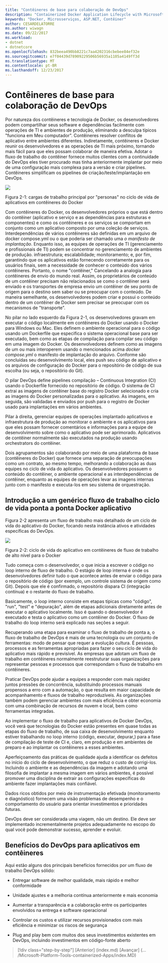```yaml
---
title: "Contêineres de base para colaboração de DevOps"
description: "Containerized Docker Application Lifecycle with Microsoft Platform and Tools (Ciclo de vida de aplicativo do Docker em contêineres com a plataforma e as ferramentas da Microsoft)"
keywords: "Docker, Microsserviços, ASP.NET, Contêiner"
author: CESARDELATORRE
ms.author: wiwagn
ms.date: 09/22/2017
ms.workload:
- dotnet
- dotnetcore
ms.openlocfilehash: 832beea490bb8221c7aa4202316cbebee84ef32e
ms.sourcegitcommit: e7f04439d78909229506b56935a1105a4149ff3d
ms.translationtype: MT
ms.contentlocale: pt-BR
ms.lasthandoff: 12/23/2017
---
```

# <a name="containers-as-the-foundation-for-devops-collaboration"></a>Contêineres de base para colaboração de DevOps

Por natureza dos contêineres e tecnologia de Docker, os desenvolvedores podem compartilhar seus software e dependências facilmente com operações de TI e ambientes de produção, eliminando a desculpa típicos "funciona em Meu computador". Contêineres resolver conflitos de aplicativo entre ambientes diferentes. Indiretamente, contêineres e Docker reunir os desenvolvedores e as operações de TI mais próximo, tornando mais fácil para que eles possam colaborar de maneira efetiva. Adotar o fluxo de trabalho do contêiner fornece muitos clientes com a continuidade do DevOps eles tiver procurado mas tinha anteriormente implantar por meio de uma configuração mais complexa para a versão e criar pipelines. Contêineres simplificam os pipelines de criação/teste/implantação em DevOps.

![](./media/image1.png)

Figura 2-1: cargas de trabalho principal por "personas" no ciclo de vida de aplicativos em contêineres do Docker

Com contêineres do Docker, os desenvolvedores próprios o que está dentro do contêiner (aplicativo e serviço e as dependências para estruturas e componentes) e como os contêineres e os serviços se comportam em conjunto como um aplicativo composto por uma coleção de serviços. Interdependências de vários contêineres são definidas em um arquivo de docker compose.yml ou o que poderia ser chamado uma *o manifesto de implantação*. Enquanto isso, as equipes de operações de TI (gerenciamento e profissionais de TI) podem se concentrar no gerenciamento de ambientes de produção. infraestrutura; escalabilidade; monitoramento; e, por fim, garantindo que os aplicativos estão fornecendo corretamente para os usuários finais, sem a necessidade de conhecer o conteúdo dos vários contêineres. Portanto, o nome "contêiner," Cancelando a analogia para contêineres de envio do mundo real. Assim, os proprietários de conteúdo de um contêiner precisam não relacionados se como o contêiner será enviado e os transportes de empresa envio um contêiner de seu ponto de origem para o destino sem saber ou se preocupar com o conteúdo. De maneira semelhante, os desenvolvedores podem criar e possui o conteúdo dentro de um contêiner de Docker sem precisar se preocupar com os mecanismos de "transporte".

No pilar no lado esquerdo da Figura 2-1, os desenvolvedores gravam em executar o código localmente em contêineres do Docker usando o Docker para Windows ou Mac. Eles definem o ambiente operacional para o código usando um Dockerfile que especifica o sistema operacional base para ser executado, bem como as etapas de compilação para compilar seu código em uma imagem do Docker. Os desenvolvedores definem como as imagens de um ou mais interoperem usando o mencionados acima *docker compose.yml* o manifesto de implantação do arquivo. Conforme são concluídas seu desenvolvimento local, eles push seu código de aplicativo e os arquivos de configuração do Docker para o repositório de código de sua escolha (ou seja, o repositório do Git).

O pilar DevOps define pipelines compilação – Continuous Integration (CI) usando o Dockerfile fornecido no repositório de código. O sistema de CI extrai as imagens de contêiner base do registro Docker selecionado e cria as imagens do Docker personalizadas para o aplicativo. As imagens, em seguida, são validadas e enviados por push para o registro de Docker usado para implantações em vários ambientes.

Pilar à direita, gerenciar equipes de operações implantado aplicativos e infraestrutura de produção ao monitorar o ambiente e os aplicativos para que eles possam fornecer comentários e informações para a equipe de desenvolvimento sobre como o aplicativo pode ser aprimorado. Aplicativos de contêiner normalmente são executados na produção usando orchestrators do contêiner.

Dois agrupamentos são colaborando por meio de uma plataforma de base (contêineres do Docker) que fornece uma separação de preocupações como um contrato, ao mesmo tempo, melhorando a colaboração as duas equipes no ciclo de vida do aplicativo. Os desenvolvedores possuem o conteúdo do contêiner, o ambiente operacional e as interdependências de contêiner, enquanto as equipes de operações levar as imagens internas junto com o manifesto e executa-los em seu sistema de orquestração.

## <a name="introduction-to-a-generic-end-to-end-docker-application-life-cycle-workflow"></a>Introdução a um genérico fluxo de trabalho ciclo de vida ponta a ponta Docker aplicativo

Figura 2-2 apresenta um fluxo de trabalho mais detalhado de um ciclo de vida do aplicativo do Docker, focando nesta instância ativos e atividades específicas do DevOps.

![](./media/image2.png)

Figura 2-2: ciclo de vida do aplicativo em contêineres de fluxo de trabalho de alto nível para o Docker

Tudo começa com o desenvolvedor, o que inicia a escrever o código no loop interno de fluxo de trabalho. O estágio de loop interna é onde os desenvolvedores definir tudo o que acontece antes de enviar o código para o repositório de código (por exemplo, um controle sistema de origem como Git). Depois que ele é confirmado, o repositório dispara CI (integração contínua) e o restante do fluxo de trabalho.

Basicamente, o loop interno consiste em etapas típicas como "código", "run", "test" e "depuração", além de etapas adicionais diretamente antes de executar o aplicativo localmente. Isso é quando o desenvolvedor é executado e testa o aplicativo como um contêiner do Docker. O fluxo de trabalho do loop interno será explicado nas seções a seguir.

Recuperando uma etapa para examinar o fluxo de trabalho de ponta a, o fluxo de trabalho de DevOps é mais de uma tecnologia ou um conjunto de ferramentas: modo de pensar que requer a evolução cultura. É pessoas, processos e as ferramentas apropriadas para fazer o seu ciclo de vida do aplicativo mais rápido e previsível. As empresas que adotam um fluxo de trabalho em contêineres normalmente reestruturar suas organizações para representar pessoas e processos que correspondam o fluxo de trabalho em contêineres.

Praticar DevOps pode ajudar a equipes a responder com mais rapidez juntos pressões de concorrência, substituindo processos manuais propensos a erro com a automação, o que resulta em maior capacidade de acompanhamento e fluxos de trabalho reproduzíveis. As organizações também podem gerenciar ambientes com mais eficiência e obter economia com uma combinação de recursos de nuvem e local, bem como ferramentas integradas.

Ao implementar o fluxo de trabalho para aplicativos de Docker DevOps, você verá que tecnologias do Docker estão presentes em quase todas as etapas do fluxo de trabalho, de sua caixa de desenvolvimento enquanto estiver trabalhando no loop interno (código, executar, depurar,) para a fase de compilação de teste de CI e, claro, em produção e em ambientes de preparo e ao implantar os contêineres a esses ambientes.

Aperfeiçoamento das práticas de qualidade ajuda a identificar os defeitos no início do ciclo de desenvolvimento, o que reduz o custo de corrigi-los. Incluindo o ambiente e as dependências da imagem e adotando uma filosofia de implantar a mesma imagem em vários ambientes, é possível promover uma disciplina de extrair as configurações específicas do ambiente fazer implantações mais confiável.

Dados ricos obtidos por meio de instrumentação efetivada (monitoramento e diagnóstico) fornecem uma visão problemas de desempenho e o comportamento do usuário para orientar investimentos e prioridades futuras.

DevOps deve ser considerada uma viagem, não um destino. Ele deve ser implementado incrementalmente projetos adequadamente no escopo do qual você pode demonstrar sucesso, aprender e evoluir.

## <a name="benefits-of-devops-for-containerized-applications"></a>Benefícios do DevOps para aplicativos em contêineres

Aqui estão alguns dos principais benefícios fornecidos por um fluxo de trabalho DevOps sólido:

-   Entregar software de melhor qualidade, mais rápido e melhor conformidade

-   Unidade ajustes e a melhoria contínua anteriormente e mais economia

-   Aumentar a transparência e a colaboração entre os participantes envolvidos na entrega e software operacional

-   Controlar os custos e utilizar recursos provisionados com mais eficiência e minimizar os riscos de segurança

-   Plug and play bem com muitos dos seus investimentos existentes em DevOps, incluindo investimentos em código-fonte aberto

>[!div class="step-by-step"]
[Anterior] (index.md) [Avançar] (... /Microsoft-Platform-Tools-containerized-Apps/index.MD)
